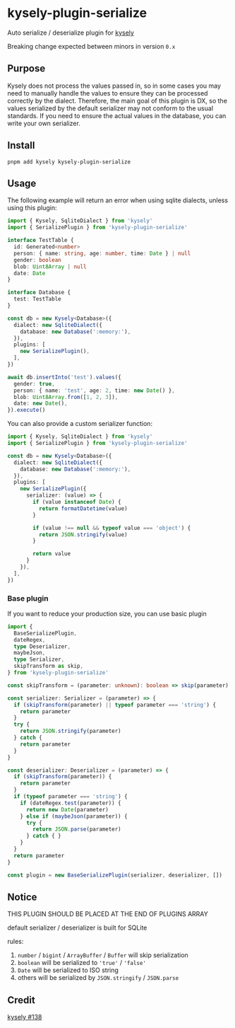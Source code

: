 # kysely-plugin-serialize

Auto serialize / deserialize plugin for [kysely](https://github.com/kysely-org/kysely)

Breaking change expected between minors in version `0.x`

## Purpose

Kysely does not process the values passed in, so in some cases you may need to manually handle the values to ensure they can be processed correctly by the dialect. Therefore, the main goal of this plugin is DX, so the values serialized by the default serializer may not conform to the usual standards. If you need to ensure the actual values in the database, you can write your own serializer.

## Install

```shell
pnpm add kysely kysely-plugin-serialize
```

## Usage

The following example will return an error when using sqlite dialects, unless using this plugin:

```ts
import { Kysely, SqliteDialect } from 'kysely'
import { SerializePlugin } from 'kysely-plugin-serialize'

interface TestTable {
  id: Generated<number>
  person: { name: string, age: number, time: Date } | null
  gender: boolean
  blob: Uint8Array | null
  date: Date
}

interface Database {
  test: TestTable
}

const db = new Kysely<Database>({
  dialect: new SqliteDialect({
    database: new Database(':memory:'),
  }),
  plugins: [
    new SerializePlugin(),
  ],
})

await db.insertInto('test').values({
  gender: true,
  person: { name: 'test', age: 2, time: new Date() },
  blob: Uint8Array.from([1, 2, 3]),
  date: new Date(),
}).execute()
```

You can also provide a custom serializer function:

```ts
import { Kysely, SqliteDialect } from 'kysely'
import { SerializePlugin } from 'kysely-plugin-serialize'

const db = new Kysely<Database>({
  dialect: new SqliteDialect({
    database: new Database(':memory:'),
  }),
  plugins: [
    new SerializePlugin({
      serializer: (value) => {
        if (value instanceof Date) {
          return formatDatetime(value)
        }

        if (value !== null && typeof value === 'object') {
          return JSON.stringify(value)
        }

        return value
      }
    }),
  ],
})
```

### Base plugin

If you want to reduce your production size, you can use basic plugin

```ts
import {
  BaseSerializePlugin,
  dateRegex,
  type Deserializer,
  maybeJson,
  type Serializer,
  skipTransform as skip,
} from 'kysely-plugin-serialize'

const skipTransform = (parameter: unknown): boolean => skip(parameter) || typeof parameter === 'boolean'

const serializer: Serializer = (parameter) => {
  if (skipTransform(parameter) || typeof parameter === 'string') {
    return parameter
  }
  try {
    return JSON.stringify(parameter)
  } catch {
    return parameter
  }
}

const deserializer: Deserializer = (parameter) => {
  if (skipTransform(parameter)) {
    return parameter
  }
  if (typeof parameter === 'string') {
    if (dateRegex.test(parameter)) {
      return new Date(parameter)
    } else if (maybeJson(parameter)) {
      try {
        return JSON.parse(parameter)
      } catch { }
    }
  }
  return parameter
}

const plugin = new BaseSerializePlugin(serializer, deserializer, [])
```

## Notice

THIS PLUGIN SHOULD BE PLACED AT THE END OF PLUGINS ARRAY

default serializer / deserializer is built for SQLite

rules:

1. `number` / `bigint` / `ArrayBuffer` / `Buffer` will skip serialization
2. `boolean` will be serialized to `'true'` / `'false'`
3. `Date` will be serialized to ISO string
4. others will be serialized by `JSON.stringify` / `JSON.parse`

## Credit

[kysely #138](https://github.com/koskimas/kysely/pull/138)
